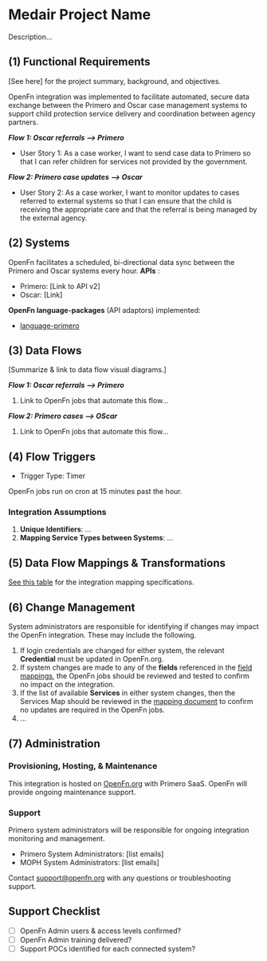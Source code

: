 # Medair Project Name
Description...

## (1) Functional Requirements
[See here] for the project summary, background, and objectives. 

OpenFn integration was implemented to facilitate automated, secure data exchange between the Primero and Oscar case management systems to support child protection service delivery and coordination between agency partners. 

_**Flow 1: Oscar referrals --> Primero**_
* User Story 1: As a case worker, I want to send case data to Primero so that I can refer children for services not provided by the government.  

_**Flow 2: Primero case updates --> Oscar**_
* User Story 2: As a case worker, I want to monitor updates to cases referred to external systems so that I can ensure that the child is receiving the appropriate care and that the referral is being managed by the external agency. 


## (2) Systems
OpenFn facilitates a scheduled, bi-directional data sync between the Primero and Oscar systems every hour. 
**APIs** :
* Primero: [Link to API v2]
* Oscar: [Link]

**OpenFn language-packages** (API adaptors) implemented: 
* [language-primero](https://github.com/OpenFn/language-primero)

## (3) Data Flows
[Summarize & link to data flow visual diagrams.]

_**Flow 1: Oscar referrals --> Primero**_
1. Link to OpenFn jobs that automate this flow...

_**Flow 2: Primero cases --> OScar**_
1. Link to OpenFn jobs that automate this flow...


## (4) Flow Triggers
- Trigger Type: Timer

OpenFn jobs run on cron at 15 minutes past the hour. 

### Integration Assumptions 
1. **Unique Identifiers**: ...
3. **Mapping Service Types between Systems**: ...

## (5) Data Flow Mappings & Transformations
[See this table](https://docs.google.com/spreadsheets/d/1f1fT3qmM4mKT98AaJ0ArlgONQRC-W9ghoa-j4BswwbM/edit?usp=sharing) for the integration mapping specifications. 

## (6) Change Management
System administrators are responsible for identifying if changes may impact the OpenFn integration. These may include the following. 
1. If login credentials are changed for either system, the relevant **Credential** must be updated in OpenFn.org. 
2. If system changes are made to any of the **fields** referenced in the [field mappings](https://docs.google.com/spreadsheets/d/1f1fT3qmM4mKT98AaJ0ArlgONQRC-W9ghoa-j4BswwbM/edit?usp=sharing), the OpenFn jobs should be reviewed and tested to confirm no impact on the integration. 
3. If the list of available  **Services** in either system changes, then the Services Map should be reviewed in the [mapping document]() to confirm no updates are required in the OpenFn jobs. 
4. ...

## (7) Administration
### Provisioning, Hosting, & Maintenance
This integration is hosted on [OpenFn.org](https://openfn.org/projects) with Primero SaaS. OpenFn will provide ongoing maintenance support. 

### Support 
Primero system administrators will be responsible for ongoing integration monitoring and management.
- Primero System Administrators: [list emails]
- MOPH System Administrators: [list emails] 

Contact support@openfn.org with any questions or troubleshooting support. 

## Support Checklist
- [ ] OpenFn Admin users & access levels confirmed? 
- [ ] OpenFn Admin training delivered? 
- [ ] Support POCs identified for each connected system? 
